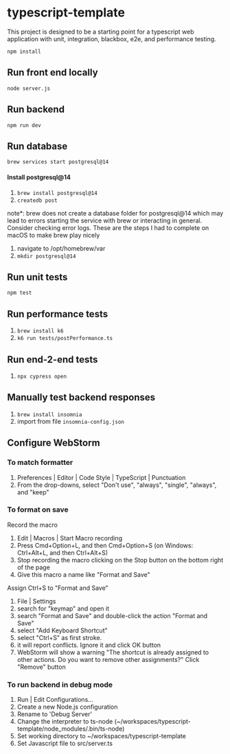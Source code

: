 # typescript-template

This project is designed to be a starting point for a typescript web application with unit, integration, blackbox, e2e,
and performance testing.

```npm install```

## Run front end locally

```node server.js```

## Run backend

```npm run dev```

## Run database

```brew services start postgresql@14```

#### Install postgresql@14

1. ```brew install postgresql@14```
2. ```createdb post```

note*:
brew does not create a database folder for postgresql@14
which may lead to errors starting the service with brew
or interacting in general. Consider checking error logs.
These are the steps I had to complete on macOS to make brew play nicely

1. navigate to /opt/homebrew/var
2. ``mkdir postgresql@14``

## Run unit tests

```npm test```

## Run performance tests

1. ```brew install k6```
2. ```k6 run tests/postPerformance.ts```

## Run end-2-end tests

1. ```npx cypress open```

## Manually test backend responses

1. ```brew install insomnia```
2. import from file ```insomnia-config.json```

## Configure WebStorm

### To match formatter

1. Preferences | Editor | Code Style | TypeScript | Punctuation
2. From the drop-downs, select "Don't use", "always", "single", "always", and "keep"

### To format on save

Record the macro

1. Edit | Macros | Start Macro recording
2. Press Cmd+Option+L, and then Cmd+Option+S (on Windows: Ctrl+Alt+L, and then Ctrl+Alt+S)
3. Stop recording the macro clicking on the Stop button on the bottom right of the page
4. Give this macro a name like "Format and Save"

Assign Ctrl+S to "Format and Save"

1. File | Settings
2. search for "keymap" and open it
3. search "Format and Save" and double-click the action "Format and Save"
4. select "Add Keyboard Shortcut"
5. select "Ctrl+S" as first stroke.
6. it will report conflicts. Ignore it and click OK button
7. WebStorm will show a warning "The shortcut is already assigned to other actions. Do you want to remove other
   assignments?" Click "Remove" button

### To run backend in debug mode

1. Run | Edit Configurations...
2. Create a new Node.js configuration
3. Rename to 'Debug Server'
4. Change the interpreter to ts-node (~/workspaces/typescript-template/node_modules/.bin/ts-node)
5. Set working directory to ~/workspaces/typescript-template
6. Set Javascript file to src/server.ts